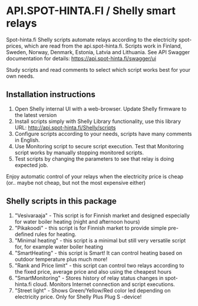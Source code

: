# API.SPOT-HINTA.FI / Shelly smart relays
Spot-hinta.fi Shelly scripts automate relays according to the electricity spot-prices, which are read from the api.spot-hinta.fi. Scripts work in Finland, Sweden, Norway, Denmark, Estonia, Latvia and Lithuania. See API Swagger documentation for details: https://api.spot-hinta.fi/swagger/ui

Study scripts and read comments to select which script works best for your own needs.

## Installation instructions

1. Open Shelly internal UI with a web-browser. Update Shelly firmware to the latest version
2. Install scripts simply with Shelly Library functionality, use this library URL: http://api.spot-hinta.fi/Shelly/scripts
3. Configure scripts according to your needs, scripts have many comments in English.
4. Use Monitoring script to secure script execution. Test that Monitoring script works by manually stopping monitored scripts.
5. Test scripts by changing the parameters to see that relay is doing expected job.

Enjoy automatic control of your relays when the electricity price is cheap (or.. maybe not cheap, but not the most expensive either)


## Shelly scripts in this package

1. "Vesivaraaja" - This script is for Finnish market and designed especially for water boiler heating (night and afternoon hours)
2. "Pikakoodi" - this script is for Finnish market to provide simple pre-defined rules for heating. 
3. "Minimal heating" - this script is a minimal but still very versatile script for, for example water boiler heating
4. "SmartHeating" - this script is Smart! It can control heating based on outdoor temperature plus much more!
5. "Rank and Price limit" - this script can control two relays according to the fixed price, average price and also using the cheapest hours 
6. "SmartMonitoring" - Stores history of relay status changes in spot-hinta.fi cloud. Monitors Internet connection and script executions.
7. "Street light" - Shows Green/Yellow/Red color led depending on electricity price. Only for Shelly Plus Plug S -device!
